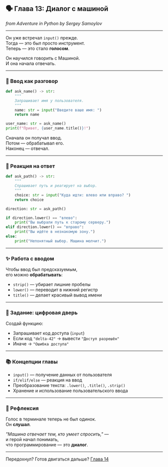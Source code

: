## 🗣️ Глава 13: Диалог с машиной  
*from Adventure in Python by Sergey Samoylov*

---

Он уже встречал `input()` прежде.  
Тогда — это был просто инструмент.  
Теперь — это стало **голосом**.

Он научился говорить с Машиной.  
И она начала отвечать.

---

### 🧵 Ввод как разговор

```python
def ask_name() -> str:
    """
    Запрашивает имя у пользователя.
    """
    name: str = input("Введите ваше имя: ")
    return name

user_name: str = ask_name()
print(f"Привет, {user_name.title()}!")
```

Сначала он получал ввод.  
Потом — обрабатывал его.  
Наконец — отвечал.

---

### 🔁 Реакция на ответ

```python
def ask_path() -> str:
    """
    Спрашивает путь и реагирует на выбор.
    """
    choice: str = input("Куда идти: влево или вправо? ")
    return choice

direction: str = ask_path()

if direction.lower() == "влево":
    print("Вы выбрали путь к старому серверу.")
elif direction.lower() == "вправо":
    print("Вы идёте в незнакомую зону.")
else:
    print("Непонятный выбор. Машина молчит.")
```

---

### ✨ Работа с вводом

Чтобы ввод был предсказуемым,  
его можно **обрабатывать**:

- `strip()` — убирает лишние пробелы  
- `lower()` — переводит в нижний регистр  
- `title()` — делает красивый вывод имени

---

### 🎯 Задание: цифровая дверь

Создай функцию:

- Запрашивает код доступа (`input`)
- Если код `"delta-42"` → вывести `"Доступ разрешён"`
- Иначе → `"Ошибка доступа"`

---

### 📚 Концепции главы

- `input()` — получение данных от пользователя  
- `if/elif/else` — реакция на ввод  
- Преобразование текста: `.lower()`, `.title()`, `.strip()`  
- Хранение и использование пользовательского ввода

---

### 🧠 Рефлексия

Голос в терминале теперь не был одинок.  
Он **слушал**.

*"Машина отвечает тем, кто умеет спросить,"* —  
и герой начал понимать,  
что программирование — это **диалог**.

--- 

Передохнул? Готов двигаться дальше? [Глава 14](Chapter_14.md)
